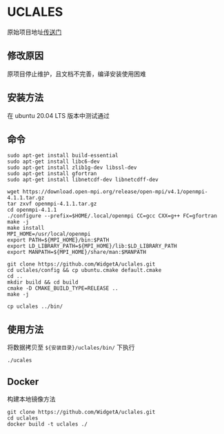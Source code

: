 # UCLALES
原始项目地址[传送门](https://github.com/uclales/uclales)

## 修改原因
原项目停止维护，且文档不完善，编译安装使用困难

## 安装方法
在 ubuntu 20.04 LTS 版本中测试通过

## 命令

```shell
sudo apt-get install build-essential
sudo apt-get install libc6-dev
sudo apt-get install zlib1g-dev libssl-dev
sudo apt-get install gfortran
sudo apt-get install libnetcdf-dev libnetcdff-dev

wget https://download.open-mpi.org/release/open-mpi/v4.1/openmpi-4.1.1.tar.gz
tar zxvf openmpi-4.1.1.tar.gz
cd openmpi-4.1.1
./configure --prefix=$HOME/.local/openmpi CC=gcc CXX=g++ FC=gfortran
make -j
make install
MPI_HOME=/usr/local/openmpi
export PATH=${MPI_HOME}/bin:$PATH
export LD_LIBRARY_PATH=${MPI_HOME}/lib:$LD_LIBRARY_PATH
export MANPATH=${MPI_HOME}/share/man:$MANPATH

git clone https://github.com/WidgetA/uclales.git
cd uclales/config && cp ubuntu.cmake default.cmake
cd ..
mkdir build && cd build
cmake -D CMAKE_BUILD_TYPE=RELEASE ..
make -j

cp uclales ../bin/

```

## 使用方法
将数据拷贝至 `${安装目录}/uclales/bin/` 下执行

```shell
./ucales
```

## Docker
构建本地镜像方法
```shell
git clone https://github.com/WidgetA/uclales.git
cd uclales
docker build -t uclales ./
```
